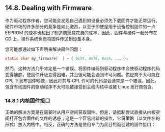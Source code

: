 ##  14.8. Dealing with Firmware
作为驱动程序作者，您可能会发现自己遇到的设备必须先下载固件才能正常运行。硬件市场的许多部分的竞争是如此激烈，以至于即使是用于设备控制固件的一点 EEPROM 的成本也超出了制造商愿意花费的成本。因此，固件与硬件一起分布在 CD 上，操作系统负责将固件传送到设备本身。

您可能想通过如下声明来解决固件问题：

```c
static char my_firmware[  ] = { 0x34, 0x78, 0xa4, ... };
```
然而，这种方法几乎肯定是一个错误。将固件编码到驱动程序中会使驱动程序代码变得臃肿，使固件升级变得困难，并且很可能会遇到许可问题。供应商不太可能在 GPL 下发布固件映像，因此将其与 GPL 许可的代码混合通常是一个错误。因此，包含有线固件的驱动程序不太可能被接受到主线内核中或被 Linux 发行商包含。

### 14.8.1 内核固件接口
正确的解决方案是在需要时从用户空间获取固件。但是，请抵制尝试直接从内核空间打开包含固件的文件的诱惑；这是一个容易出错的操作，它将策略（以文件名的形式）放入内核中。相反，正确的方法是使用专门为此目的而创建的固件接口：